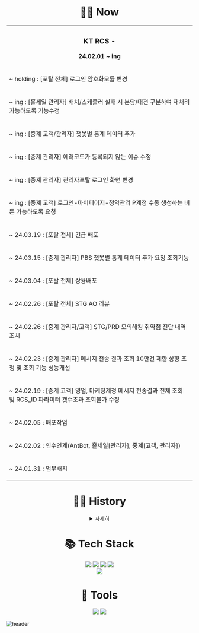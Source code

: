 <div align="center">
    <h1 align="center">🧑‍💻 Now </h1>
    <table>
    <th>
      <h3>KT RCS - </h3>
      <p>24.02.01 ~ ing </p>
    </th>
    <tr>
      <td><p> ~ holding : [포탈 전체] 로그인 암호화모듈 변경 </p></td>
    </tr>   
    <tr>
      <td><p> ~ ing : [홀세일 관리자] 배치/스케줄러 실패 시 분당/대전 구분하여 재처리 가능하도록 기능수정 </p></td>
    </tr>
    <tr>
      <td><p> ~ ing : [중계 고객/관리자] 챗봇별 통계 데이터 추가 </p></td>
    </tr>
    <tr>
      <td><p> ~ ing : [중계 관리자] 에러코드가 등록되지 않는 이슈 수정 </p></td>
    </tr>
    <tr>
      <td><p> ~ ing : [중계 관리자] 관리자포탈 로그인 화면 변경 </p></td>
    </tr>
    <tr>
      <td><p> ~ ing : [중계 고객] 로그인-마이페이지-청약관리 P계정 수동 생성하는 버튼 가능하도록 요청 </p></td>
    </tr>
    <tr>
      <td><p> ~ 24.03.19 : [포탈 전체] 긴급 배포 </p></td>
    </tr>
    <tr>
      <td><p> ~ 24.03.15 : [중계 관리자] PBS 챗봇별 통계 데이터 추가 요청 조회기능 </p></td>
    </tr>
    <tr>
      <td><p> ~ 24.03.04 : [포탈 전체] 상용배포 </p></td>
    </tr>
    <tr>
      <td><p> ~ 24.02.26 : [포탈 전체] STG AO 리뷰 </p></td>
    </tr>
    <tr>
      <td><p> ~ 24.02.26 : [중계 관리자/고객] STG/PRD 모의해킹 취약점 진단 내역 조치 </p></td>
    </tr>
    <tr>
      <td><p> ~ 24.02.23 : [중계 관리자] 메시지 전송 결과 조회 10만건 제한 상향 조정 및 조회 기능 성능개선 </p></td>
    </tr>
    <tr>
      <td><p> ~ 24.02.19 : [중계 고객] 영업, 마케팅계정 메시지 전송결과 전체 조회 및 RCS_ID 파라미터 갯수초과 조회불가 수정 </p></td>
    </tr>
    <tr>
      <td><p> ~ 24.02.05 : 배포작업 </p></td>
    </tr>
    <tr>
      <td><p> ~ 24.02.02 : 인수인계(AntBot, 홀세일[관리자], 중계[고객, 관리자]) </p></td>
    </tr>
    <tr>
      <td><p> ~ 24.01.31 : 업무배치 </p></td>
    </tr>
  </table>
    <h1 align="center">🧑‍💻 History </h1>
    <details>
        <summary>자세히</summary>
    <table>
    <th>
      <h3>KT 스마트메시지 RCS Biz Center API 연동 개발 및 고도화</h3>
      <p>23.10.10 ~ 24.01.31 </p>
    </th>
    <tr>
      <td><p>  ~ 24.01.31 : 배포작업 완료 </p></td>
    </tr>
    <tr>
      <td><p>  ~ 24.01.17 : 브랜드 별 메시지 조회/생성/발송 테스트 (RCS, FALLBACK)</p></td>
    </tr>
    <tr>
      <td><p>  ~ 24.01.05 : 관리자 웹발송 Agent 서버 관리 개발 완료</p></td>
    </tr>
     <tr>
      <td><p>  ~ 23.12.26 : 빅데이터 기반 RCS서비스 고도화 in 타겟 문자 발송 개발 완료</p></td>
    </tr>
    <tr>
      <td><p>  ~ 23.12.11 : 메시지발송(웹) 커스텀 수신 정보 업로드, 수신 번호 파일 업로드 개발 완료</p></td>
    </tr>
    <tr>
      <td><p>  ~ 23.11.31 : RCS중계 발송포탈고도화 마이그레이션 완료</p></td>
    </tr>
    <tr>
      <td><p>  ~ 23.11.28 : 발송량 현황 조회 개발 완료</p></td>
    </tr>
    <tr>
      <td><p>  ~ 23.11.10 : 포탈메시지 통계, 포탈메시지 실시간 통계 개발 완료</p></td>
    </tr>
  </table>
  <table>
    <th>
      <h3>KTDS 개발자를 위한 개발보안 실무 교육</h3>
      <p>23.12.19 ~ 23.12.20 </p>
    </th>
    <tr>
      <td><p>  ~ 23.12.20 : 개발보안 취약 사례 및 대응 방안 실습 </p></td>
    </tr>
    <tr>
      <td><p>  ~ 23.12.19 : 개발보안의 이해, 보안검증 및 개발보안 설계기준, 정보보안 Compliance점검, 개발보안 취약 사례 및 대응 방안 </p></td>
    </tr>
  </table>
    </details>
    
  <div>
    <h1 align="center">📚 Tech Stack </h1>
<!--     <img src="https://img.shields.io/badge/Java-007396?style=flat-square&logo=Java&logoColor=white"/>
    <img src="https://img.shields.io/badge/Spring-6DB33F?style=flat-square&logo=Spring&logoColor=white">
    <img src="https://img.shields.io/badge/SpringBoot-6DB33F?style=flat-square&logo=SpringBoot&logoColor=white">
    <img src="https://img.shields.io/badge/MySQL-4479A1?style=flat-square&logo=MySQL&logoColor=white"> -->
    <img src="https://img.shields.io/badge/Java-007396?style=for-the-badge&logo=Java&logoColor=white">
    <img src="https://img.shields.io/badge/SpringBoot-6DB33F?style=for-the-badge&logo=SpringBoot&logoColor=white">
    <img src="https://img.shields.io/badge/MySQL-4479A1?style=for-the-badge&logo=MySQL&logoColor=white">
    <img src="https://img.shields.io/badge/vue.js-4FC08D?style=for-the-badge&logo=vue.js&logoColor=white"><br/>
    <img src="https://img.shields.io/badge/Docker-2496ED?style=for-the-badge&logo=Docker&logoColor=white">
  </div>

  <div>
    <h1 align="center">🔧 Tools </h1>
    <img src="https://img.shields.io/badge/jira-0052CC?style=for-the-badge&logo=jirasoftware&logoColor=white">
    <img src="https://img.shields.io/badge/gitlab-FC6D26?style=for-the-badge&logo=gitlab&logoColor=white">
  </div>
  
</div>

![header](https://capsule-render.vercel.app/api?type=waving&color=gradient&height=100&section=footer&fontSize=90)
